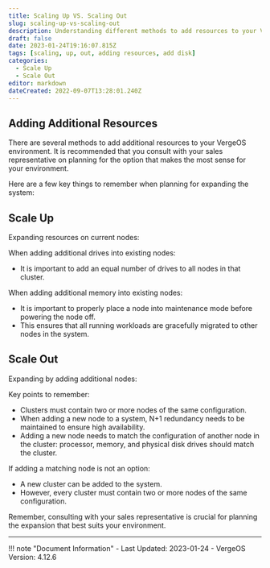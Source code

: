 ```yaml
---
title: Scaling Up VS. Scaling Out
slug: scaling-up-vs-scaling-out
description: Understanding different methods to add resources to your VergeOS environment
draft: false
date: 2023-01-24T19:16:07.815Z
tags: [scaling, up, out, adding resources, add disk]
categories:
  - Scale Up
  - Scale Out
editor: markdown
dateCreated: 2022-09-07T13:28:01.240Z
---
```


## Adding Additional Resources

There are several methods to add additional resources to your VergeOS environment. It is recommended that you consult with your sales representative on planning for the option that makes the most sense for your environment.

Here are a few key things to remember when planning for expanding the system:

## Scale Up

Expanding resources on current nodes:

When adding additional drives into existing nodes:
- It is important to add an equal number of drives to all nodes in that cluster. 

When adding additional memory into existing nodes:
- It is important to properly place a node into maintenance mode before powering the node off. 
- This ensures that all running workloads are gracefully migrated to other nodes in the system.

## Scale Out

Expanding by adding additional nodes:

Key points to remember:
- Clusters must contain two or more nodes of the same configuration.
- When adding a new node to a system, N+1 redundancy needs to be maintained to ensure high availability.
- Adding a new node needs to match the configuration of another node in the cluster: processor, memory, and physical disk drives should match the cluster.

If adding a matching node is not an option:
- A new cluster can be added to the system.
- However, every cluster must contain two or more nodes of the same configuration.

Remember, consulting with your sales representative is crucial for planning the expansion that best suits your environment.

---

!!! note "Document Information"
    - Last Updated: 2023-01-24
    - VergeOS Version: 4.12.6